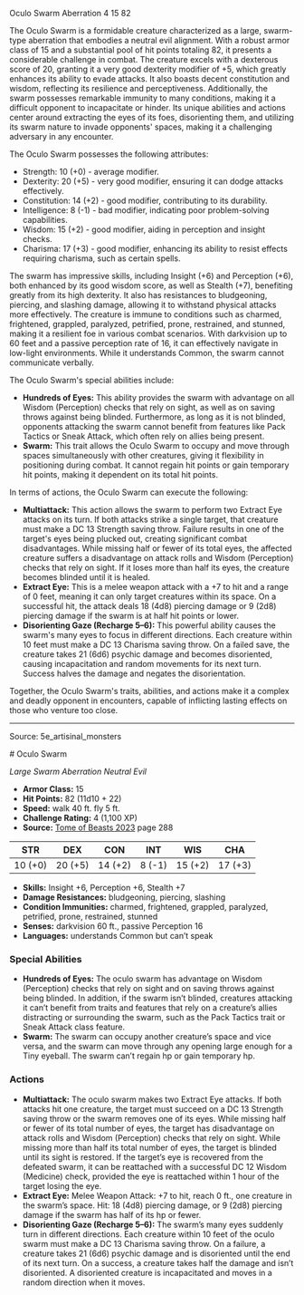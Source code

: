 <MonsterName/>Oculo Swarm</MonsterName>
<CreatureType/>Aberration</CreatureType>
<CR/>4</CR>
<AC/>15</AC>
<HP/>82</HP>
<summary>The Oculo Swarm is a formidable creature characterized as a large, swarm-type aberration that embodies a neutral evil alignment. With a robust armor class of 15 and a substantial pool of hit points totaling 82, it presents a considerable challenge in combat. The creature excels with a dexterous score of 20, granting it a very good dexterity modifier of +5, which greatly enhances its ability to evade attacks. It also boasts decent constitution and wisdom, reflecting its resilience and perceptiveness. Additionally, the swarm possesses remarkable immunity to many conditions, making it a difficult opponent to incapacitate or hinder. Its unique abilities and actions center around extracting the eyes of its foes, disorienting them, and utilizing its swarm nature to invade opponents' spaces, making it a challenging adversary in any encounter.</summary>

<detail>

The Oculo Swarm possesses the following attributes: 
- Strength: 10 (+0) - average modifier.
- Dexterity: 20 (+5) - very good modifier, ensuring it can dodge attacks effectively.
- Constitution: 14 (+2) - good modifier, contributing to its durability.
- Intelligence: 8 (-1) - bad modifier, indicating poor problem-solving capabilities.
- Wisdom: 15 (+2) - good modifier, aiding in perception and insight checks.
- Charisma: 17 (+3) - good modifier, enhancing its ability to resist effects requiring charisma, such as certain spells.

The swarm has impressive skills, including Insight (+6) and Perception (+6), both enhanced by its good wisdom score, as well as Stealth (+7), benefiting greatly from its high dexterity. It also has resistances to bludgeoning, piercing, and slashing damage, allowing it to withstand physical attacks more effectively. The creature is immune to conditions such as charmed, frightened, grappled, paralyzed, petrified, prone, restrained, and stunned, making it a resilient foe in various combat scenarios. With darkvision up to 60 feet and a passive perception rate of 16, it can effectively navigate in low-light environments. While it understands Common, the swarm cannot communicate verbally.

The Oculo Swarm's special abilities include:
- **Hundreds of Eyes:** This ability provides the swarm with advantage on all Wisdom (Perception) checks that rely on sight, as well as on saving throws against being blinded. Furthermore, as long as it is not blinded, opponents attacking the swarm cannot benefit from features like Pack Tactics or Sneak Attack, which often rely on allies being present.
- **Swarm:** This trait allows the Oculo Swarm to occupy and move through spaces simultaneously with other creatures, giving it flexibility in positioning during combat. It cannot regain hit points or gain temporary hit points, making it dependent on its total hit points.

In terms of actions, the Oculo Swarm can execute the following:
- **Multiattack:** This action allows the swarm to perform two Extract Eye attacks on its turn. If both attacks strike a single target, that creature must make a DC 13 Strength saving throw. Failure results in one of the target's eyes being plucked out, creating significant combat disadvantages. While missing half or fewer of its total eyes, the affected creature suffers a disadvantage on attack rolls and Wisdom (Perception) checks that rely on sight. If it loses more than half its eyes, the creature becomes blinded until it is healed.
- **Extract Eye:** This is a melee weapon attack with a +7 to hit and a range of 0 feet, meaning it can only target creatures within its space. On a successful hit, the attack deals 18 (4d8) piercing damage or 9 (2d8) piercing damage if the swarm is at half hit points or lower.
- **Disorienting Gaze (Recharge 5–6):** This powerful ability causes the swarm's many eyes to focus in different directions. Each creature within 10 feet must make a DC 13 Charisma saving throw. On a failed save, the creature takes 21 (6d6) psychic damage and becomes disoriented, causing incapacitation and random movements for its next turn. Success halves the damage and negates the disorientation.

Together, the Oculo Swarm's traits, abilities, and actions make it a complex and deadly opponent in encounters, capable of inflicting lasting effects on those who venture too close.</detail>



---

Source: 5e_artisinal_monsters

<statblock>
# Oculo Swarm

*Large* *Swarm* *Aberration* *Neutral Evil*

- **Armor Class:** 15
- **Hit Points:** 82 (11d10 + 22)
- **Speed:** walk 40 ft. fly 5 ft.
- **Challenge Rating:** 4 (1,100 XP)
- **Source:** [Tome of Beasts 2023](https://koboldpress.com/kpstore/product/tome-of-beasts-1-2023-edition/) page 288

| STR | DEX | CON | INT | WIS | CHA |
| --- | --- | --- | --- | --- | --- |
| 10 (+0) | 20 (+5) | 14 (+2) | 8 (-1) | 15 (+2) | 17 (+3) |

- **Skills:** Insight +6, Perception +6, Stealth +7
- **Damage Resistances:** bludgeoning, piercing, slashing
- **Condition Immunities:** charmed, frightened, grappled, paralyzed, petrified, prone, restrained, stunned
- **Senses:** darkvision 60 ft., passive Perception 16
- **Languages:** understands Common but can’t speak

### Special Abilities

- **Hundreds of Eyes:** The oculo swarm has advantage on Wisdom (Perception) checks that rely on sight and on saving throws against being blinded. In addition, if the swarm isn’t blinded, creatures attacking it can’t benefit from traits and features that rely on a creature’s allies distracting or surrounding the swarm, such as the Pack Tactics trait or Sneak Attack class feature.
- **Swarm:** The swarm can occupy another creature’s space and vice versa, and the swarm can move through any opening large enough for a Tiny eyeball. The swarm can’t regain hp or gain temporary hp.

### Actions

- **Multiattack:** The oculo swarm makes two Extract Eye attacks. If both attacks hit one creature, the target must succeed on a DC 13 Strength saving throw or the swarm removes one of its eyes. While missing half or fewer of its total number of eyes, the target has disadvantage on attack rolls and Wisdom (Perception) checks that rely on sight. While missing more than half its total number of eyes, the target is blinded until its sight is restored. If the target’s eye is recovered from the defeated swarm, it can be reattached with a successful DC 12 Wisdom (Medicine) check, provided the eye is reattached within 1 hour of the target losing the eye.
- **Extract Eye:** Melee Weapon Attack: +7 to hit, reach 0 ft., one creature in the swarm’s space. Hit: 18 (4d8) piercing damage, or 9 (2d8) piercing damage if the swarm has half of its hp or fewer.
- **Disorienting Gaze (Recharge 5–6):** The swarm’s many eyes suddenly turn in different directions. Each creature within 10 feet of the oculo swarm must make a DC 13 Charisma saving throw. On a failure, a creature takes 21 (6d6) psychic damage and is disoriented until the end of its next turn. On a success, a creature takes half the damage and isn’t disoriented. A disoriented creature is incapacitated and moves in a random direction when it moves.
</statblock>



